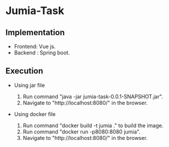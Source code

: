 # Jumia-Task
 Implementation
---------------
- Frontend: Vue js.
- Backend : Spring boot.

Execution
----------
- Using jar file
  1) Run command "java -jar jumia-task-0.0.1-SNAPSHOT.jar".
  2) Navigate to "http://localhost:8080/" in the browser.

- Using docker file
  1) Run command "docker build -t jumia ." to build the image.
  2) Run command "docker run -p8080:8080 jumia".	
  3) Navigate to "http://localhost:8080/" in the browser.
